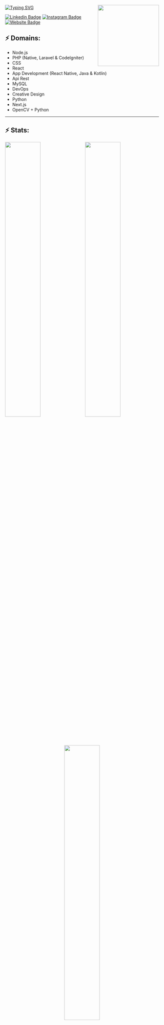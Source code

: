 [![Typing SVG](https://readme-typing-svg.demolab.com?font=Fira+Code&size=17&duration=2000&pause=1000&color=24F700&vCenter=true&multiline=true&width=520&height=82&lines=Hola!%2C+soy+eduardo+gonzález+Desarrollador+Fullstack!;Entusiasta+de+la+Tecnología+😼=^..^=)](https://git.io/typing-svg)
<img align='right' src='https://thumbs.gfycat.com/JauntyThoroughAsianporcupine-size_restricted.gif' width='200"'/>

[![Linkedin Badge](https://img.shields.io/badge/-zanntech-blue?style=flat-square&logo=Linkedin&logoColor=white&link=https://www.linkedin.com/in/zannetsol/)](https://www.linkedin.com/in/zannetsol/)
[![Instagram Badge](https://img.shields.io/badge/-gonedustx-e4405f?style=flat-square&logo=Instagram&logoColor=white&link=https://www.instagram.com/gonedustx/)](https://www.instagram.com/gonedustx/)
[![Website Badge](https://img.shields.io/badge/-Portfolio-e34f26?style=flat-square&logo=HTML5&logoColor=white&link=https://jayraj.co.in/)](https://zanntech.com/)
 
## ⚡ Domains:
- Node.js
- PHP (Native, Laravel & CodeIgniter)
- CSS
- React
- App Development (React Native, Java & Kotlin)
- Api Rest
- MySQL
- DevOps
- Creative Design
- Python
- Next.js
- OpenCV + Python
  
-------
## ⚡ Stats:
 
<img align='right' width="48%" src="https://github-readme-stats.vercel.app/api?username=edgzxdev&theme=transparent&hide_border=false&include_all_commits=true&count_private=true&locale=es">
   
<img width="48%" src="https://github-readme-streak-stats.herokuapp.com?user=edgzxdev&theme=transparent&hide_border=false&include_all_commits=true&count_private=true" >
<center><img width="48%" align='center' style="margin-top:100px; margin-bottom:100px;" src="https://github-readme-stats.vercel.app/api/top-langs/?username=edgzxdev&langs_count=10&layout=compact&theme=transparent&include_all_commits=true&count_private=true" >
 </center>
        
<img align='left' width="100%" src="https://github-profile-trophy.vercel.app?username=edgzxdev&margin-w=8&include_all_commits=true&count_private=true&theme=transparent">

   

 
    

 



 

